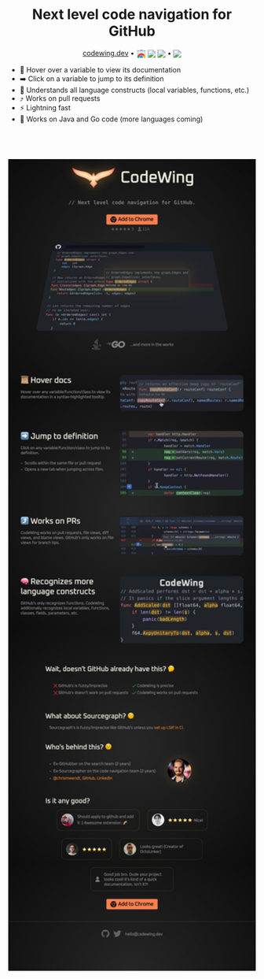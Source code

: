 <h1 align="center">Next level code navigation for GitHub</h1>

<p align="center">
  <a href="https://codewing.dev">codewing.dev</a>
  •
  <a href="https://chrome.google.com/webstore/detail/njkkfaliiinmkcckepjdmgbmjljfdeee">
    <img align="center" src="chrome-web-store.png" lign="center" width=20/></a>
  <img align="center" src="https://img.shields.io/chrome-web-store/users/njkkfaliiinmkcckepjdmgbmjljfdeee.svg"/>
  <img align="center" src="https://img.shields.io/chrome-web-store/rating/njkkfaliiinmkcckepjdmgbmjljfdeee.svg"/>
  •
  <a href="https://twitter.com/codewing_dev"><img align="center" src="https://img.shields.io/twitter/follow/codewing_dev" /></a>
</p>

- 📜 Hover over a variable to view its documentation
- ➡️ Click on a variable to jump to its definition
- 🧠 Understands all language constructs (local variables, functions, etc.)
- ⤴️ Works on pull requests
- ⚡️ Lightning fast
- 📝 Works on Java and Go code (more languages coming)

<h1 align="center">
  <br>
  <a href="https://codewing.dev"><img src="website.jpg" alt="CodeWing website" width="800"></a>
</h1>
